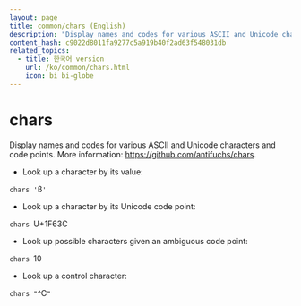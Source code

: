 ```yaml
---
layout: page
title: common/chars (English)
description: "Display names and codes for various ASCII and Unicode characters and code points."
content_hash: c9022d8011fa9277c5a919b40f2ad63f548031db
related_topics:
  - title: 한국어 version
    url: /ko/common/chars.html
    icon: bi bi-globe
---
```

# chars

Display names and codes for various ASCII and Unicode characters and code points.
More information: <https://github.com/antifuchs/chars>.

- Look up a character by its value:

`chars '`<span class="tldr-var badge badge-pill bg-dark-lm bg-white-dm text-white-lm text-dark-dm font-weight-bold">ß</span>`'`

- Look up a character by its Unicode code point:

`chars `<span class="tldr-var badge badge-pill bg-dark-lm bg-white-dm text-white-lm text-dark-dm font-weight-bold">U+1F63C</span>

- Look up possible characters given an ambiguous code point:

`chars `<span class="tldr-var badge badge-pill bg-dark-lm bg-white-dm text-white-lm text-dark-dm font-weight-bold">10</span>

- Look up a control character:

`chars "`<span class="tldr-var badge badge-pill bg-dark-lm bg-white-dm text-white-lm text-dark-dm font-weight-bold">^C</span>`"`
